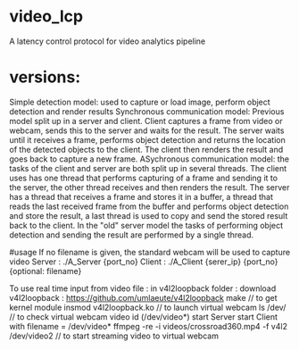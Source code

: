 # video_lcp
A latency control protocol for video analytics pipeline

# versions:
Simple detection model: used to capture or load image, perform object detection and render results
Synchronous communication model: 
Previous model split up in a server and client. Client captures a frame from video or webcam, sends this to the server and waits for the result. The server waits until it receives a frame, performs object detection and returns the location of the detected objects to the client. The client then renders the result and goes back to capture a new frame.
ASychronous communication model: 
the tasks of the client and server are both split up in several threads. The client uses has one thread that performs capturing of a frame and sending it to the server, the other thread receives and then renders the result. The server has a thread that receives a frame and stores it in a buffer, a thread that reads the last received frame from the buffer and performs object detection and store the result, a last thread is used to copy and send the stored result back to the client. In the "old" server model the tasks of performing object detection and sending the result are performed by a single thread.


#usage
If no filename is given, the standard webcam will be used to capture video
Server : ./A_Server {port_no}
Client : ./A_Client {serer_ip} {port_no} {optional: filename}

To use real time input from video file :
in v4l2loopback folder :
download v4l2loopback  : https://github.com/umlaeute/v4l2loopback
make								// to get kernel module
insmod v4l2loopback.ko		// to launch virtual webcam
ls /dev/ 							// to check virtual webcam video id (/dev/video*)
start Server
start Client with filename = /dev/video*
ffmpeg -re -i videos/crossroad360.mp4 -f v4l2 /dev/video2 	// to start streaming video to virtual webcam

